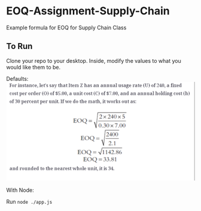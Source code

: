 # EOQ-Assignment-Supply-Chain
Example formula for EOQ for Supply Chain Class

## To Run

Clone your repo to your desktop. Inside, modify the values to what you would like them to be. 

Defaults:
![default Values](Capture.PNG)

With Node:

Run `node ./app.js`

